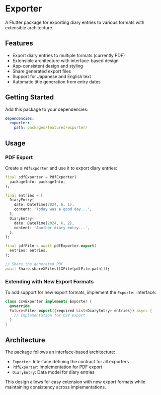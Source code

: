 # Exporter

A Flutter package for exporting diary entries to various formats with extensible architecture.

## Features

- Export diary entries to multiple formats (currently PDF)
- Extensible architecture with interface-based design
- App-consistent design and styling
- Share generated export files
- Support for Japanese and English text
- Automatic title generation from entry dates

## Getting Started

Add this package to your dependencies:

```yaml
dependencies:
  exporter:
    path: packages/features/exporter/
```

## Usage

### PDF Export

Create a `PdfExporter` and use it to export diary entries:

```dart
final pdfExporter = PdfExporter(
  packageInfo: packageInfo,
);

final entries = [
  DiaryEntry(
    date: DateTime(2024, 6, 1),
    content: 'Today was a good day...',
  ),
  DiaryEntry(
    date: DateTime(2024, 6, 2),
    content: 'Another diary entry...',
  ),
];

final pdfFile = await pdfExporter.export(
  entries: entries,
);

// Share the generated PDF
await Share.shareXFiles([XFile(pdfFile.path)]);
```

### Extending with New Export Formats

To add support for new export formats, implement the `Exporter` interface:

```dart
class CsvExporter implements Exporter {
  @override
  Future<File> export({required List<DiaryEntry> entries}) async {
    // Implementation for CSV export
  }
}
```

## Architecture

The package follows an interface-based architecture:

- `Exporter`: Interface defining the contract for all exporters
- `PdfExporter`: Implementation for PDF export
- `DiaryEntry`: Data model for diary entries

This design allows for easy extension with new export formats while maintaining consistency across implementations.